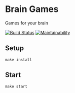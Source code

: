 # Brain Games
Games for your brain

[![Build Status](https://travis-ci.org/clickf5/frontend-project-lvl1.svg?branch=master)](https://travis-ci.org/clickf5/frontend-project-lvl1) [![Maintainability](https://api.codeclimate.com/v1/badges/088ae825c318afffc0e1/maintainability)](https://codeclimate.com/github/clickf5/frontend-project-lvl1/maintainability)

## Setup
``make install``

## Start
``make start``